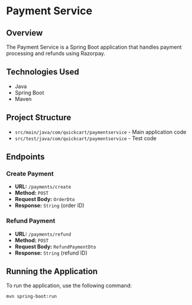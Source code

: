 # Payment Service

## Overview
The Payment Service is a Spring Boot application that handles payment processing and refunds using Razorpay.

## Technologies Used
- Java
- Spring Boot
- Maven

## Project Structure
- `src/main/java/com/quickcart/paymentservice` - Main application code
- `src/test/java/com/quickcart/paymentservice` - Test code

## Endpoints
### Create Payment
- **URL:** `/payments/create`
- **Method:** `POST`
- **Request Body:** `OrderDto`
- **Response:** `String` (order ID)

### Refund Payment
- **URL:** `/payments/refund`
- **Method:** `POST`
- **Request Body:** `RefundPaymentDto`
- **Response:** `String` (refund ID)

## Running the Application
To run the application, use the following command:
```bash
mvn spring-boot:run